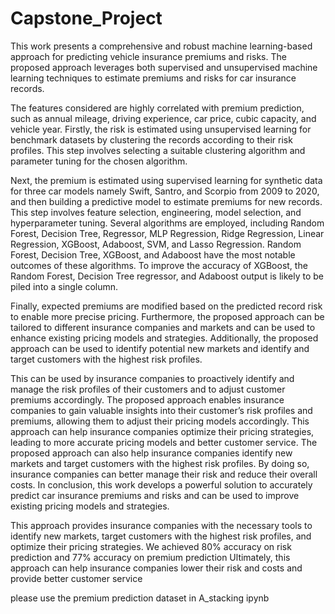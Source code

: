 # Capstone_Project
This work presents a comprehensive and robust machine learning-based approach for predicting vehicle insurance premiums and risks. The proposed approach leverages both supervised and unsupervised machine learning techniques to estimate premiums and risks for car insurance records. 

The features considered are highly correlated with premium prediction, such as annual mileage, driving experience, car price, cubic capacity, and vehicle year. Firstly, the risk is estimated using unsupervised learning for benchmark datasets by clustering the records according to their risk profiles. This step involves selecting a suitable clustering algorithm and parameter tuning for the chosen algorithm. 

Next, the premium is estimated using supervised learning for synthetic data for three car models namely Swift, Santro, and Scorpio from 2009 to 2020, and then building a predictive model to estimate premiums for new records. This step involves feature selection, engineering, model selection, and hyperparameter tuning. Several algorithms are employed, including Random Forest, Decision Tree, Regressor, MLP Regression, Ridge Regression, Linear Regression, XGBoost, Adaboost, SVM, and Lasso Regression. Random Forest, Decision Tree, XGBoost, and Adaboost have the most notable outcomes of these algorithms. To improve the accuracy of XGBoost, the Random Forest, Decision Tree regressor, and Adaboost output is likely to be piled into a single column. 

Finally, expected premiums are modified based on the predicted record risk to enable more precise pricing. Furthermore, the proposed approach can be tailored to different insurance companies and markets and can be used to enhance existing pricing models and strategies. Additionally, the proposed approach can be used to identify potential new markets and identify and target customers with the highest risk profiles. 

This can be used by insurance companies to proactively identify and manage the risk profiles of their customers and to adjust customer premiums accordingly. The proposed approach enables insurance companies to gain valuable insights into their customer’s risk profiles and premiums, allowing them to adjust their pricing models accordingly. This approach can help insurance companies optimize their pricing strategies, leading to more accurate pricing models and better customer service. The proposed approach can also help insurance companies identify new markets and target customers with the highest risk profiles. By doing so, insurance companies can better manage their risk and reduce their overall costs. In conclusion, this work develops a powerful solution to accurately predict car insurance premiums and risks and can be used to improve existing pricing models and strategies. 

This approach provides insurance companies with the necessary tools to identify new markets, target customers with the highest risk profiles, and optimize their pricing strategies. We achieved 80% accuracy on risk prediction and 77% accuracy on premium prediction Ultimately, this approach can help insurance companies lower their risk and costs and provide better customer service

please use the premium prediction dataset in A_stacking ipynb
